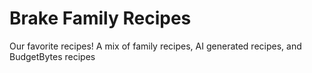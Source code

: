 # Brake Family Recipes

Our favorite recipes! A mix of family recipes, AI generated recipes, and BudgetBytes recipes